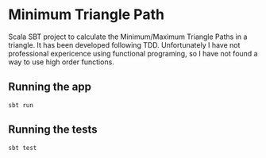 # Minimum Triangle Path
Scala SBT project to calculate the Minimum/Maximum Triangle Paths in a triangle.
It has been developed following TDD. Unfortunately I have not professional expericence using functional programing,
so I have not found a way to use high order functions. 

## Running the app
```
sbt run
```
## Running the tests
```
sbt test
```